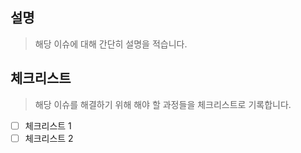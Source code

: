 ## 설명
> 해당 이슈에 대해 간단히 설명을 적습니다.

## 체크리스트
> 해당 이슈를 해결하기 위해 해야 할 과정들을 체크리스트로 기록합니다.

- [ ] 체크리스트 1
- [ ] 체크리스트 2